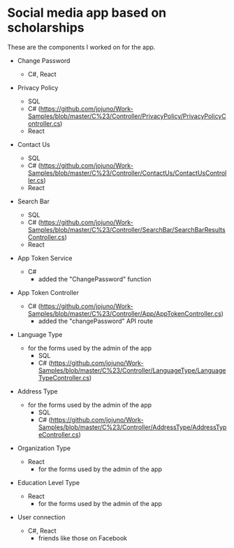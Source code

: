 # Social media app based on scholarships
These are the components I worked on for the app. <br>
* Change Password
    * C#, React
* Privacy Policy
    * SQL
    * C# (https://github.com/jojuno/Work-Samples/blob/master/C%23/Controller/PrivacyPolicy/PrivacyPolicyController.cs)
    * React
* Contact Us
    * SQL
    * C# (https://github.com/jojuno/Work-Samples/blob/master/C%23/Controller/ContactUs/ContactUsController.cs)
    * React
* Search Bar
    * SQL
    * C# (https://github.com/jojuno/Work-Samples/blob/master/C%23/Controller/SearchBar/SearchBarResultsController.cs)
    * React
* App Token Service
    * C#
      * added the "ChangePassword" function
* App Token Controller
    * C# (https://github.com/jojuno/Work-Samples/blob/master/C%23/Controller/App/AppTokenController.cs)
      * added the "changePassword" API route
* Language Type
    * for the forms used by the admin of the app
         * SQL
         * C# (https://github.com/jojuno/Work-Samples/blob/master/C%23/Controller/LanguageType/LanguageTypeController.cs)
         
* Address Type
    * for the forms used by the admin of the app
      * SQL
       * C# (https://github.com/jojuno/Work-Samples/blob/master/C%23/Controller/AddressType/AddressTypeController.cs)
     
* Organization Type
    * React
         * for the forms used by the admin of the app
* Education Level Type
    * React
         * for the forms used by the admin of the app
* User connection
    * C#, React
         * friends like those on Facebook
